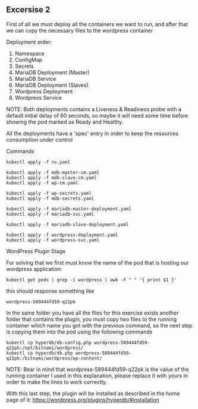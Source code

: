 Excersise 2
-----------

First of all we must deploy all the containers we want to run, and after that we can copy the necessary files
to the wordpress container 

Deployment order:

1. Namespace
2. ConfigMap
3. Secrets
4. MariaDB Deployment (Master)
5. MariaDB Service
6. MariaDB Deployment (Slaves)
6. Wordpress Deployment
7. Wordpress Service

NOTE: Both deployments contains a Liveness & Readiness probe with a default initial delay of 60 seconds,
so maybe it will need some time before showing the pod marked as Ready and Healthy.

All the deployments have a 'spec' entry in order to keep the resources consumption under control

Commands
```
kubectl apply -f ns.yaml

kubectl apply -f mdb-master-cm.yaml 
kubectl apply -f mdb-slave-cm.yaml
kubectl apply -f wp-cm.yaml
 
kubectl apply -f wp-secrets.yaml 
kubectl apply -f mdb-secrets.yaml

kubectl apply -f mariadb-master-deployment.yaml
kubectl apply -f mariadb-svc.yaml

kubectl apply -f mariadb-slave-deployment.yaml

kubectl apply -f wordpress-deployment.yaml
kubectl apply -f wordpress-svc.yaml
```
WordPress Plugin Stage

For solving that we first must know the name of the pod that is hosting our wordpress application:
```
kubectl get pods | grep -i wordpress | awk -F " " '{ print $1 }'
```

this should response something like

```
wordpress-589444fd59-q22pk
```

In the same folder you have all the files for this exercise exists another folder that contains the plugin,
you must copy two files to the running container which name you got with the previous command, so the next step
is copying them into the pod using the following commands

```
kubectl cp hyperdb/db-config.php wordpress-589444fd59-q22pk:/opt/bitnami/wordpress/
kubectl cp hyperdb/db.php wordpress-589444fd59-q22pk:/bitnami/wordpress/wp-content/
```
NOTE: Bear in mind that wordpress-589444fd59-q22pk is the value of the running container I used in this explanation,
please replace it with yours in order to make the lines to work correctly.

With this last step, the plugin will be installed as described in the home page of it:
https://wordpress.org/plugins/hyperdb/#installation
